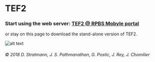 # TEF2
### Start using the web server: [TEF2 @ RPBS Mobyle portal](http://mobyle.rpbs.univ-paris-diderot.fr/cgi-bin/portal.py?form=TEF#forms::TEF "TEF2 web server")

or stay on this page to download the stand-alone version of TEF2.

![alt text][logo]

[logo]: https://github.com/bibip-impmc/tef2/blob/master/tef2_mini.png




###### © 2018 D. Stratmann, J. S. Pathmanathan, G. Postic, J. Rey, J. Chomilier
